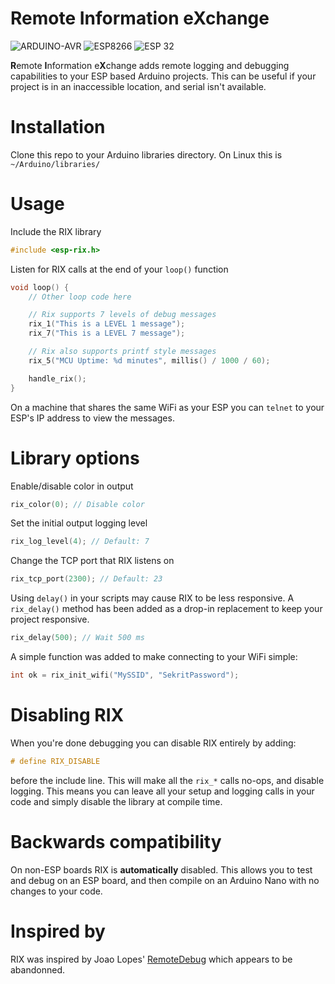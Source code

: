 # Remote Information eXchange

<!--
Icons from: https://shields.io/

https://img.shields.io/badge/ESP-32-success
https://img.shields.io/badge/ESP-8266-success
https://img.shields.io/badge/Arduino-AVR-success?logo=arduino&logoWidth=18
-->
![ARDUINO-AVR](https://user-images.githubusercontent.com/3429760/220426704-0a102a4f-f661-4fa8-a3cc-b37af02a35d4.svg)
![ESP8266](https://user-images.githubusercontent.com/3429760/220426614-77c8aa30-325e-4e14-8bb9-94daf03f68fc.svg)
![ESP 32](https://user-images.githubusercontent.com/3429760/220428060-b08bb5ee-3a5c-4061-97ab-2c8977045aa2.svg)

**R**emote **I**nformation e**X**change adds remote logging and debugging
capabilities to your ESP based Arduino projects. This can be useful if
your project is in an inaccessible location, and serial isn't available.

# Installation

Clone this repo to your Arduino libraries directory. On Linux this is
`~/Arduino/libraries/`

# Usage

Include the RIX library

```C
#include <esp-rix.h>
```

Listen for RIX calls at the end of your `loop()` function

```C
void loop() {
	// Other loop code here

	// Rix supports 7 levels of debug messages
	rix_1("This is a LEVEL 1 message");
	rix_7("This is a LEVEL 7 message");

	// Rix also supports printf style messages
	rix_5("MCU Uptime: %d minutes", millis() / 1000 / 60);

	handle_rix();
}
```

On a machine that shares the same WiFi as your ESP you can `telnet` to your
ESP's IP address to view the messages.

# Library options

Enable/disable color in output

```C
rix_color(0); // Disable color
```

Set the initial output logging level

```C
rix_log_level(4); // Default: 7
```

Change the TCP port that RIX listens on

```C
rix_tcp_port(2300); // Default: 23
```

Using `delay()` in your scripts may cause RIX to be less responsive. A
`rix_delay()` method has been added as a drop-in replacement to keep your
project responsive.

```C
rix_delay(500); // Wait 500 ms
```

A simple function was added to make connecting to your WiFi simple:

```C
int ok = rix_init_wifi("MySSID", "SekritPassword");
```

# Disabling RIX

When you're done debugging you can disable RIX entirely by adding:

```C
# define RIX_DISABLE
```

before the include line. This will make all the `rix_*` calls no-ops, and
disable logging. This means you can leave all your setup and logging calls in
your code and simply disable the library at compile time.

# Backwards compatibility

On non-ESP boards RIX is **automatically** disabled. This allows you to test
and debug on an ESP board, and then compile on an Arduino Nano with no changes
to your code.

# Inspired by

RIX was inspired by Joao Lopes' [RemoteDebug](https://github.com/JoaoLopesF/RemoteDebug)
which appears to be abandonned.
